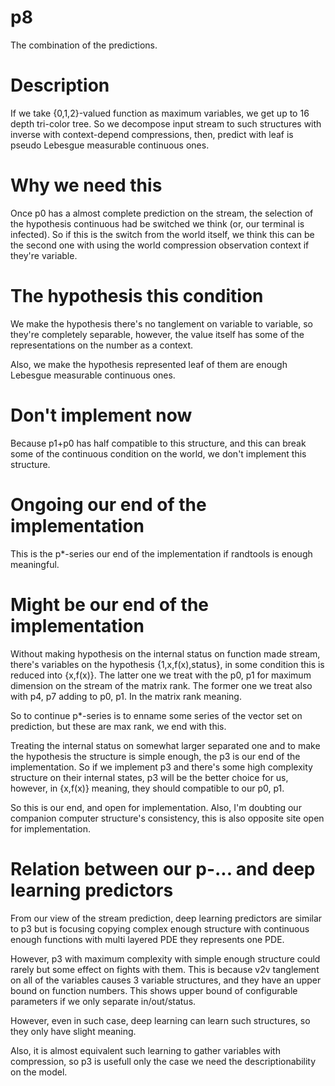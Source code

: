 # p8
The combination of the predictions.

# Description
If we take {0,1,2}-valued function as maximum variables, we get up to 16 depth tri-color tree.
So we decompose input stream to such structures with inverse with context-depend compressions, then, predict with leaf is pseudo Lebesgue measurable continuous ones.

# Why we need this
Once p0 has a almost complete prediction on the stream, the selection of the hypothesis continuous had be switched we think (or, our terminal is infected).
So if this is the switch from the world itself, we think this can be the second one with using the world compression observation context if they're variable.

# The hypothesis this condition
We make the hypothesis there's no tanglement on variable to variable, so they're completely separable, however, the value itself has some of the representations on the number as a context.

Also, we make the hypothesis represented leaf of them are enough Lebesgue measurable continuous ones.

# Don't implement now
Because p1+p0 has half compatible to this structure, and this can break some of the continuous condition on the world, we don't implement this structure.

# Ongoing our end of the implementation
This is the p\*-series our end of the implementation if randtools is enough meaningful.

# Might be our end of the implementation
Without making hypothesis on the internal status on function made stream, there's variables on the hypothesis {1,x,f(x),status}, in some condition this is reduced into {x,f(x)}.
The latter one we treat with the p0, p1 for maximum dimension on the stream of the matrix rank.
The former one we treat also with p4, p7 adding to p0, p1. In the matrix rank meaning.

So to continue p\*-series is to enname some series of the vector set on prediction, but these are max rank, we end with this.

Treating the internal status on somewhat larger separated one and to make the hypothesis the structure is simple enough, the p3 is our end of the implementation. So if we implement p3 and there's some high complexity structure on their internal states, p3 will be the better choice for us, however, in {x,f(x)} meaning, they should compatible to our p0, p1.

So this is our end, and open for implementation.
Also, I'm doubting our companion computer structure's consistency, this is also opposite site open for implementation.

# Relation between our p-... and deep learning predictors
From our view of the stream prediction, deep learning predictors are similar to p3 but is focusing copying complex enough structure with continuous enough functions with multi layered PDE they represents one PDE.

However, p3 with maximum complexity with simple enough structure could rarely but some effect on fights with them.
This is because v2v tanglement on all of the variables causes 3 variable structures, and they have an upper bound on function numbers.
This shows upper bound of configurable parameters if we only separate in/out/status.

However, even in such case, deep learning can learn such structures, so they only have slight meaning.

Also, it is almost equivalent such learning to gather variables with compression, so p3 is usefull only the case we need the descriptionability on the model.

